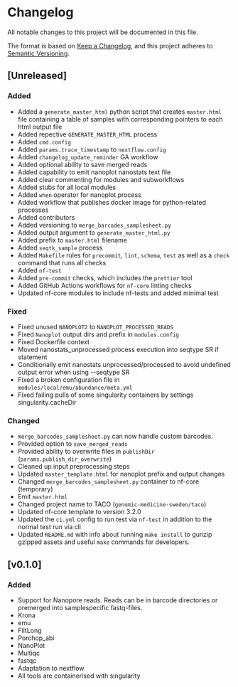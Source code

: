 # Changelog

All notable changes to this project will be documented in this file.

The format is based on [Keep a Changelog](https://keepachangelog.com/en/1.1.0/),
and this project adheres to [Semantic Versioning](https://semver.org/spec/v2.0.0.html).

## [Unreleased]

### Added

- Added a `generate_master_html` python script that creates `master.html` file containing a table of samples with corresponding pointers to each html output file
- Added repective `GENERATE_MASTER_HTML` process
- Added `cmd.config`
- Added `params.trace_timestamp` to `nextflow.config`
- Added `changelog_update_reminder` GA workflow
- Added optional ability to save merged reads
- Added capability to emit nanoplot nanostats text file
- Added clear commenting for modules and subworkflows
- Added stubs for all local modules
- Added `when` operator for nanoplot process
- Added workflow that publishes docker image for python-related processes
- Added contributors
- Added versioning to `merge_barcodes_samplesheet.py`
- Added output argument to `generate_master_html.py`
- Added prefix to `master.html` filename
- Added `seqtk_sample` process
- Added `Makefile` rules for `precommit`, `lint`, `schema`, `test` as well as a `check` command that runs all checks
- Added `nf-test`
- Added `pre-commit` checks, which includes the `prettier` tool
- Added GitHub Actions workflows for `nf-core` linting checks
- Updated nf-core modules to include nf-tests and added minimal test

### Fixed

- Fixed unused `NANOPLOT2` to `NANOPLOT_PROCESSED_READS`
- Fixed `Nanoplot` output dirs and prefix in `modules.config`
- Fixed Dockerfile context
- Moved nanostats_unprocessed process execution into seqtype SR if statement
- Conditionally emit nanostats unprocessed/processed to avoid undefined output error when using --seqtype SR
- Fixed a broken configuration file in `modules/local/emu/abundance/meta.yml`
- Fixed failing pulls of some singularity containers by settings singularity.cacheDir

### Changed

- `merge_barcodes_samplesheet.py` can now handle custom barcodes.
- Provided option to `save_merged_reads`
- Provided ability to overwrite files in `publishDir` (`params.publish_dir_overwrite`)
- Cleaned up input preprocessing steps
- Updated `master_template.html` for nanoplot prefix and output changes
- Changed `merge_barcodes_samplesheet.py` container to nf-core (temporary)
- Emit `master.html`
- Changed project name to TACO (`genomic-medicine-sweden/taco`)
- Updated nf-core template to version 3.2.0
- Updated the `ci.yml` config to run test via `nf-test` in addition to the normal test run via cli
- Updated `README.md` with info about running `make install` to gunzip gzipped
  assets and useful `make` commands for developers.

## [v0.1.0]

### Added

- Support for Nanopore reads. Reads can be in barcode directories or premerged into samplespecific fastq-files.
- Krona
- emu
- FiltLong
- Porchop_abi
- NanoPlot
- Multiqc
- fastqc
- Adaptation to nextflow
- All tools are containerised with singularity
